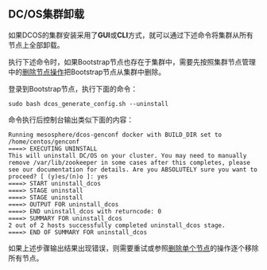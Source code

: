 ## DC\/OS集群卸载

如果DCOS的集群安装采用了**GUI**或**CLI**方式，就可以通过下述命令将集群从所有节点上全部卸载。

执行下述命令时，如果Bootstrap节点也存在于集群中，需要先按照集群节点管理中的[删除节点操作](/dcos-install-nodes-management.md)把Bootstrap节点从集群中删除。

登录到Bootstrap节点，执行下面的命令：

`sudo bash dcos_generate_config.sh --uninstall`

命令执行后控制台输出类似下面的内容：

```
Running mesosphere/dcos-genconf docker with BUILD_DIR set to /home/centos/genconf
====> EXECUTING UNINSTALL
This will uninstall DC/OS on your cluster. You may need to manually remove /var/lib/zookeeper in some cases after this completes, please see our documentation for details. Are you ABSOLUTELY sure you want to proceed? [ (y)es/(n)o ]: yes
====> START uninstall_dcos
====> STAGE uninstall
====> STAGE uninstall
====> OUTPUT FOR uninstall_dcos
====> END uninstall_dcos with returncode: 0
====> SUMMARY FOR uninstall_dcos
2 out of 2 hosts successfully completed uninstall_dcos stage.
====> END OF SUMMARY FOR uninstall_dcos
```

如果上述步骤输出结果出现错误，则需要重试或参照[删除单个节点](/dcos-install-nodes-management.md)的操作逐个移除所有节点。

